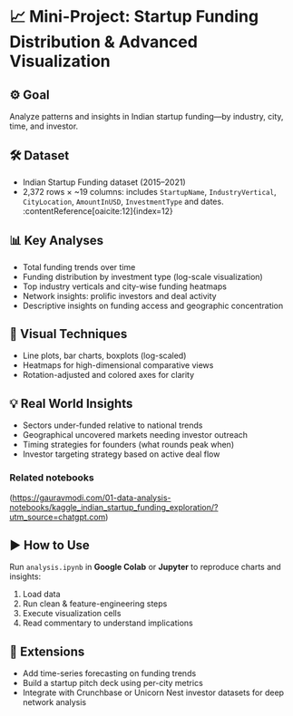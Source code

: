 # 📈 Mini-Project: Startup Funding Distribution & Advanced Visualization



## ⚙️ Goal  
Analyze patterns and insights in Indian startup funding—by industry, city, time, and investor.

## 🛠️ Dataset  
- Indian Startup Funding dataset (2015–2021)  
- 2,372 rows × ~19 columns: includes `StartupName`, `IndustryVertical`, `CityLocation`, `AmountInUSD`, `InvestmentType` and dates.  
:contentReference[oaicite:12]{index=12}

## 📊 Key Analyses  
- Total funding trends over time  
- Funding distribution by investment type (log-scale visualization)  
- Top industry verticals and city-wise funding heatmaps  
- Network insights: prolific investors and deal activity  
- Descriptive insights on funding access and geographic concentration

## 🎨 Visual Techniques  
- Line plots, bar charts, boxplots (log-scaled)  
- Heatmaps for high-dimensional comparative views  
- Rotation-adjusted and colored axes for clarity

## 💡 Real World Insights  
- Sectors under-funded relative to national trends  
- Geographical uncovered markets needing investor outreach  
- Timing strategies for founders (what rounds peak when)  
- Investor targeting strategy based on active deal flow

### Related notebooks
(https://gauravmodi.com/01-data-analysis-notebooks/kaggle_indian_startup_funding_exploration/?utm_source=chatgpt.com)


## ▶️ How to Use  
Run `analysis.ipynb` in **Google Colab** or **Jupyter** to reproduce charts and insights:

1. Load data  
2. Run clean & feature-engineering steps  
3. Execute visualization cells  
4. Read commentary to understand implications

## 🚀 Extensions  
- Add time-series forecasting on funding trends  
- Build a startup pitch deck using per-city metrics  
- Integrate with Crunchbase or Unicorn Nest investor datasets for deep network analysis  
